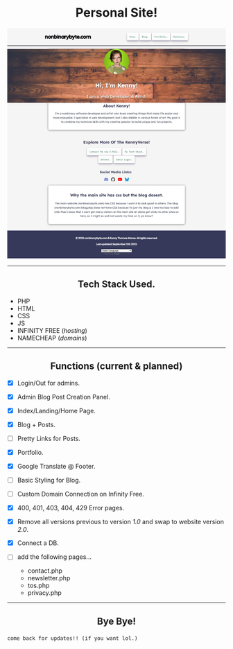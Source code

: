 <h1 align="center">Personal Site!</h1>

<img src="localhost.jpeg" />

---

<h2 align="center">Tech Stack Used.</h2>

- PHP
- HTML
- CSS
- JS
- INFINITY FREE (*hosting*)
- NAMECHEAP (*domains*)

---

<h2 align="center">Functions (current & planned)</h2>

- [x] Login/Out for admins.

- [x] Admin Blog Post Creation Panel.

- [x] Index/Landing/Home Page.

- [x] Blog + Posts.

- [ ] Pretty Links for Posts.

- [x] Portfolio.

- [x] Google Translate @ Footer.

- [ ] Basic Styling for Blog.

- [ ] Custom Domain Connection on Infinity Free.

- [x] 400, 401, 403, 404, 429 Error pages.

- [x] Remove all versions previous to version *1.0* and swap to website version *2.0*.

- [x] Connect a DB.

- [ ] add the following pages...

    - contact.php
    - newsletter.php
    - tos.php
    - privacy.php

---
<h2 align="center"> Bye Bye!</h2>

`come back for updates!! (if you want lol.)`